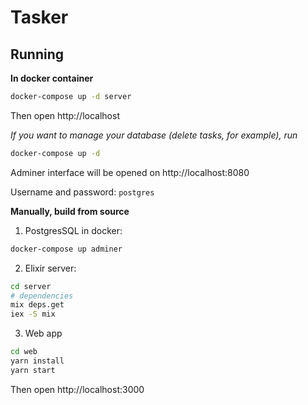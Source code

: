 # Tasker

## Running

**In docker container**

```bash
docker-compose up -d server
```

Then open http://localhost

*If you want to manage your database (delete tasks, for example), run*

```bash
docker-compose up -d
```

Adminer interface will be opened on http://localhost:8080

Username and password: `postgres`

**Manually, build from source**

1. PostgresSQL in docker:

```bash
docker-compose up adminer
```

2. Elixir server:

```bash
cd server
# dependencies
mix deps.get
iex -S mix
```

3. Web app

```bash
cd web
yarn install
yarn start
```

Then open http://localhost:3000
